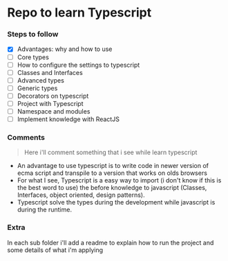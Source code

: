 # Repo to learn Typescript

### Steps to follow

- [x] Advantages: why and how to use
- [ ] Core types
- [ ] How to configure the settings to typescript
- [ ] Classes and Interfaces
- [ ] Advanced types
- [ ] Generic types
- [ ] Decorators on typescript
- [ ] Project with Typescript
- [ ] Namespace and modules
- [ ] Implement knowledge with ReactJS

### Comments

> Here i'll comment something that i see while learn typescript

- An advantage to use typescript is to write code in newer version of ecma script and transpile to a version that works on olds browsers
- For what I see, Typescript is a easy way to import (i don't know if this is the best word to use) the before knowledge to javascript (Classes, Interfaces, object oriented, design patterns).
- Typescript solve the types during the development while javascript is during the runtime.

### Extra

In each sub folder i'll add a readme to explain how to run the project and some details of what i'm applying
